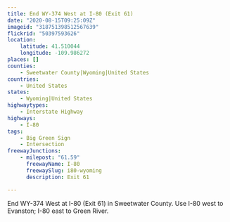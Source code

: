 ```yaml
---
title: End WY-374 West at I-80 (Exit 61)
date: "2020-08-15T09:25:09Z"
imageid: "318751398512567639"
flickrid: "50397593626"
location:
    latitude: 41.510044
    longitude: -109.986272
places: []
counties:
    - Sweetwater County|Wyoming|United States
countries:
    - United States
states:
    - Wyoming|United States
highwaytypes:
    - Interstate Highway
highways:
    - I-80
tags:
    - Big Green Sign
    - Intersection
freewayJunctions:
    - milepost: "61.59"
      freewayName: I-80
      freewaySlug: i80-wyoming
      description: Exit 61

---
```

End WY-374 West at I-80 (Exit 61) in Sweetwater County.  Use I-80 west to Evanston; I-80 east to Green River.